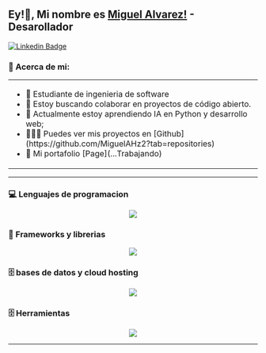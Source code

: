 ## Ey!👋, Mi nombre es [Miguel Alvarez!](https://github.com/MiguelAHz2/) - Desarollador

[![Linkedin Badge](https://img.shields.io/badge/-LinkedIn-0e76a8?style=flat-square&logo=Linkedin&logoColor=white)](https://www.linkedin.com/in/miguel-jose-alvarez-henriquez-391144191/)

### 🧐 Acerca de mi:
<table style="border: none;">
  <tr style="border: none;">
    <td style="border: none;">
      <ul>
        <li>
          🔭 Estudiante de ingenieria de software
        </li>
        <li>
          🤝 Estoy buscando colaborar en proyectos de código abierto.
        </li>
        <li>
          🌱 Actualmente estoy aprendiendo IA en Python y desarrollo web; 
        </li>
        <li>
          👨🏻‍💻 Puedes ver mis proyectos en [Github](https://github.com/MiguelAHz2?tab=repositories)
        </li>
        <li>
          📝 Mi portafolio [Page](...Trabajando) 
        </li>
    </td>
  </tr>
</table>

<hr>


### 💻 Lenguajes de programacion 

<p align="center">
  <a href="https://anuphaldar.com">
    <img src="https://skillicons.dev/icons?i=js,typescript,python,cs " />
  </a>
</p>


### 🧰 Frameworks y librerias

<p align="center">
  <a href="https://anuphaldar.com">
    <img src="https://skillicons.dev/icons?i=sass,react,nodejs,express,astro,dotnet,fastapi,vite,tailwind   " />
  </a>
</p>

### 🗄️ bases de datos y cloud hosting

<p align="center">
	  <a href="https://anuphaldar.com">
    <img src="https://skillicons.dev/icons?i=mysql,mongodb,sqlite,vercel,netlify" />
  </a>
</p>


### 🗄️ Herramientas

<p align="center">
	  <a href="https://anuphaldar.com">
    <img src="https://skillicons.dev/icons?i=figma,git,github,bash,discord,notion,npm,matlab,pnpm,postman,stackoverflow,vscode,visualstudio" />
  </a>
</p>
<hr>






